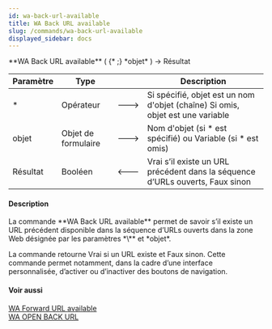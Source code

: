```yaml
---
id: wa-back-url-available
title: WA Back URL available
slug: /commands/wa-back-url-available
displayed_sidebar: docs
---
```


<!--REF #_command_.WA Back URL available.Syntax-->**WA Back URL available** ( {* ;} *objet* ) -> Résultat<!-- END REF-->
<!--REF #_command_.WA Back URL available.Params-->
| Paramètre | Type |  | Description |
| --- | --- | --- | --- |
| * | Opérateur | &#x1F852; | Si spécifié, objet est un nom d'objet (chaîne) Si omis, objet est une variable |
| objet | Objet de formulaire | &#x1F852; | Nom d'objet (si * est spécifié) ou Variable (si * est omis) |
| Résultat | Booléen | &#x1F850; | Vrai s’il existe un URL précédent dans la séquence d’URLs ouverts, Faux sinon |

<!-- END REF-->

#### Description 

<!--REF #_command_.WA Back URL available.Summary-->La commande **WA Back URL available** permet de savoir s’il existe un URL précédent disponible dans la séquence d’URLs ouverts dans la zone Web désignée par les paramètres *\** et *objet*.<!-- END REF-->  
  
La commande retourne Vrai si un URL existe et Faux sinon. Cette commande permet notamment, dans la cadre d’une interface personnalisée, d’activer ou d’inactiver des boutons de navigation.

#### Voir aussi 

[WA Forward URL available](wa-forward-url-available.md)  
[WA OPEN BACK URL](wa-open-back-url.md)  